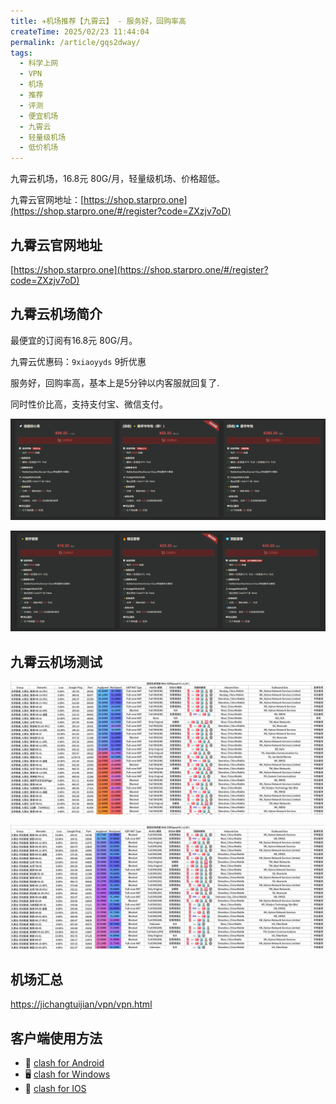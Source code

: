 ```yaml
---
title: ✈️机场推荐【九霄云】 - 服务好，回购率高
createTime: 2025/02/23 11:44:04
permalink: /article/gqs2dway/
tags:
  - 科学上网
  - VPN
  - 机场
  - 推荐
  - 评测
  - 便宜机场
  - 九霄云
  - 轻量级机场
  - 低价机场
---
```


九霄云机场，16.8元 80G/月，轻量级机场、价格超低。

九霄云官网地址：[https://shop.starpro.one](https://shop.starpro.one/#/register?code=ZXzjv7oD)

<!-- more -->

## 九霄云官网地址

[https://shop.starpro.one](https://shop.starpro.one/#/register?code=ZXzjv7oD)

## 九霄云机场简介

最便宜的订阅有16.8元 80G/月。

九霄云优惠码：`9xiaoyyds` 9折优惠

服务好，回购率高，基本上是5分钟以内客服就回复了.

同时性价比高，支持支付宝、微信支付。

![九霄云价格](images/机场推荐九霄云/image.png)

![九霄云价格](images/机场推荐九霄云/image-3.png)


## 九霄云机场测试

![九霄云机场测试](images/机场推荐九霄云/image-1.png)

![九霄云机场测试](images/机场推荐九霄云/image-2.png)

## 机场汇总

[https://jichangtuijian/vpn/vpn.html](https://jichangtuijian/vpn/vpn.html)

## 客户端使用方法

- 📱 [clash for Android](https://jichangtuijian.uk/article/clashforAndroid.html)
- 🖥 [clash for Windows](https://jichangtuijian.uk/article/clash.html)
- 🍎 [clash for IOS](https://jichangtuijian.uk/article/Shadowrocket.html)